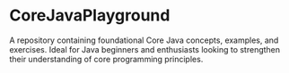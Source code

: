 # CoreJavaPlayground
A repository containing foundational Core Java concepts, examples, and exercises. Ideal for Java beginners and enthusiasts looking to strengthen their understanding of core programming principles.

